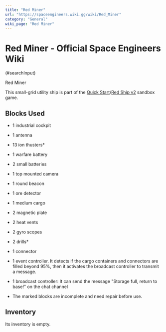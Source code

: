 ```yaml
---
title: "Red Miner"
url: "https://spaceengineers.wiki.gg/wiki/Red_Miner"
category: "General"
wiki_page: "Red Miner"
---
```


# Red Miner - Official Space Engineers Wiki

(#searchInput)

Red Miner

This small-grid utility ship is part of the [Quick Start](https://spaceengineers.wiki.gg/wiki/Quick_Start "Quick Start")/[Red Ship v2](https://spaceengineers.wiki.gg/wiki/Red_Ship_v2 "Red Ship v2") sandbox game.

## Blocks Used

*   1 industrial cockpit
*   1 antenna
*   13 ion thusters\*
*   1 warfare battery
*   2 small batteries
*   1 top mounted camera
*   1 round beacon
*   1 ore detector
*   1 medium cargo
*   2 magnetic plate
*   2 heat vents
*   2 gyro scopes
*   2 drills\*
*   1 connector
*   1 event controller. It detects if the cargo containers and connectors are filled beyond 95%, then it activates the broadcast controller to transmit a message.
*   1 broadcast controller: It can send the message "Storage full, return to base!" on the chat channel

*   The marked blocks are incomplete and need repair before use.

## Inventory

Its inventory is empty.